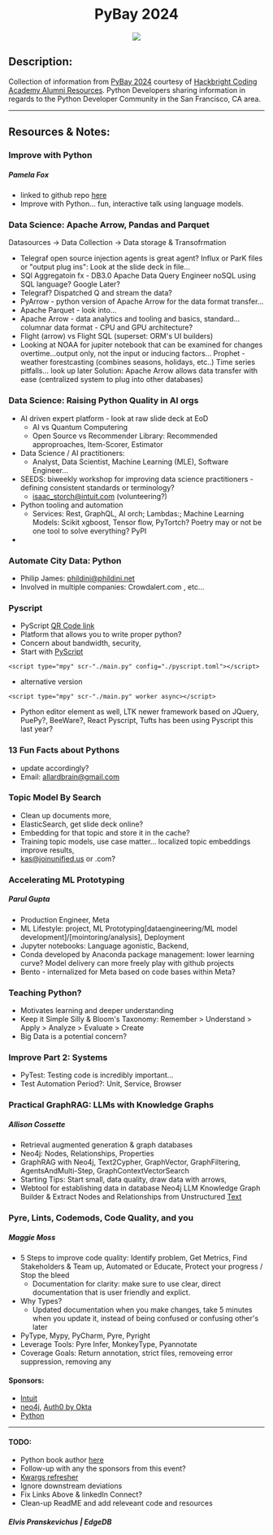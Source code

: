 <h1 align="center">PyBay 2024</h1>

<p align="center">
  <img src="https://global.discourse-cdn.com/business6/uploads/python1/original/3X/4/b/4ba1474ea28c832be8eb14eb84c255e6352e10ef.png" />
</p>

## Description:
Collection of information from [PyBay 2024](https://pybay.org/) courtesy of [Hackbright Coding Academy Alumni Resources](https://hackbrightacademy.com/). Python Developers sharing information in regards to the Python Developer Community in the San Francisco, CA area. 

--------------------------
## Resources & Notes:

<h3>Improve with Python </h3>
<h5>Pamela Fox</h5>

- linked to github repo [here](https://pamelafox.github.io/improv-with-python/)
- Improve with Python... fun, interactive talk using language models.

<h3>Data Science: Apache Arrow, Pandas and Parquet</h3>

Datasources -> Data Collection -> Data storage & Transofrmation
- Telegraf open source injection agents is great agent? Influx or ParK files or "output plug ins": Look at the slide deck in file... 
- SQl Aggregatoin fx  - DB3.0 Apache Data Query Engineer noSQL using SQL language? Google Later? 
- Telegraf? Dispatched Q and stream the data? 
- PyArrow - python version of Apache Arrow for the data format transfer...
- Apache Parquet - look into...
- Apache Arrow - data analytics and tooling and basics, standard... columnar data format - CPU and GPU architecture? 
- Flight (arrow) vs Flight SQL (superset: ORM's UI builders)
- Looking at NOAA for jupiter notebook that can be examined for changes overtime...output only, not the input or inducing factors...
   Prophet - weather forestcasting (combines seasons, holidays, etc..) Time series pitfalls... look up later
Solution: Apache Arrow allows data transfer with ease (centralized system to plug into other databases)

<h3>Data Science: Raising Python Quality in AI orgs</h3>

- AI driven expert platform - look at raw slide deck at EoD
    - AI vs Quantum Computering
    - Open Source vs Recommender Library: Recommended approproaches, Item-Scorer, Estimator 
- Data Science / AI practitioners:
    - Analyst, Data Scientist, Machine Learning (MLE), Software Engineer... 
- SEEDS: biweekly workshop for improving data science practitioners - defining consistent standards or terminology? 
    - isaac_storch@intuit.com (volunteering?)
- Python tooling and automation 
    - Services: Rest, GraphQL, AI orch; Lambdas:; Machine Learning Models: Scikit xgboost, Tensor flow, PyTortch?
Poetry may or not be one tool to solve everything? PyPI
- 

<h3>Automate City Data: Python</h3>

- Philip James: phildini@phildini.net 
- Involved in multiple companies: Crowdalert.com , etc... 

<h3>Pyscript</h3>

- PyScript [QR Code link](https://fpliger.pyscriptapps.com/talks-pybay-2024/latest/)
- Platform that allows you to write proper python? 
- Concern about bandwidth, security, 
- Start with [PyScript](https://pyscript.net/)

``` <script type="mpy" scr-"./main.py" config="./pyscript.toml"></script> ```
- alternative version

``` <script type="mpy" scr-"./main.py" worker async></script> ```

- Python editor element as well, LTK newer framework based on JQuery, PuePy?, BeeWare?, React Pyscript, Tufts has been using Pyscript this last year?
  
<h3>13 Fun Facts about Pythons</h3>

- update accordingly? 
- Email: allardbrain@gmail.com

  
<h3>Topic Model By Search</h3>

- Clean up documents more, 
- ElasticSearch, get slide deck online? 
- Embedding for that topic and store it in the cache? 
- Training topic models, use case matter... localized topic embeddings improve results, 
- kas@joinunified.us or .com? 

<h3> Accelerating ML Prototyping</h3>
<h5>Parul Gupta</h5>

- Production Engineer, Meta 
- ML Lifestyle: project, ML Prototyping[dataengineering/ML model development]/[mointoring/analysis], Deployment
- Jupyter notebooks: Language agonistic, Backend, 
- Conda developed by Anaconda package management: lower learning curve? Model delivery can more freely play with github projects
- Bento - internalized for Meta based on code bases within Meta? 

<h3>Teaching Python?</h3>

- Motivates learning and deeper understanding 
- Keep it Simple Silly & Bloom's Taxonomy: Remember > Understand > Apply > Analyze > Evaluate > Create
- Big Data is a potential concern? 

<h3>Improve Part 2: Systems</h3>

- PyTest: Testing code is incredibly important...
- Test Automation Period?: Unit, Service, Browser

<h3>Practical GraphRAG: LLMs with Knowledge Graphs</h3>
<h5>Allison Cossette</h5>

- Retrieval augmented generation & graph databases
- Neo4j: Nodes, Relationships, Properties
- GraphRAG with Neo4j, Text2Cypher, GraphVector, GraphFiltering, AgentsAndMulti-Step, GraphContextVectorSearch
- Starting Tips: Start small, data quality, draw data with arrows, 
- Webtool for establishing data in database Neo4j LLM Knowledge Graph Builder & Extract Nodes and Relationships from Unstructured [Text](https://neo4j.com/labs/genai-ecosystem/llm-graph-builder/)

<h3>Pyre, Lints, Codemods, Code Quality, and you</h3>
<h5>Maggie Moss</h5>

- 5 Steps to improve code quality: Identify problem, Get Metrics, Find Stakeholders & Team up, Automated or Educate, Protect your progress / Stop the bleed
    - Documentation for clarity: make sure to use clear, direct documentation that is user friendly and explict. 
- Why Types? 
    - Updated documentation when you make changes, take 5 minutes when you update it, instead of being confused or confusing other's later
- PyType, Mypy, PyCharm, Pyre, Pyright
- Leverage Tools: Pyre Infer, MonkeyType, Pyannotate
- Coverage Goals: Return annotation, strict files, removeing error suppression, removing any

#### **Sponsors:** 

- [Intuit](https://www.intuit.com/)
- [neo4j](https://neo4j.com/), [Auth0 by Okta](https://www.okta.com/okta-and-auth0/)
- [Python](https://www.python.org/)


---------
#### TODO: 
-  Python book author [here](https://hairysun.com/how-i-spent-three-years-writing-a-book)
- Follow-up with any the sponsors from this event?
- [Kwargs refresher](https://book.pythontips.com/en/latest/args_and_kwargs.html)
- Ignore downstream deviations
- Fix Links Above & linkedIn Connect?
- Clean-up ReadME and add releveant code and resources
<h5>Elvis Pranskevichus | EdgeDB</h5>


<!-- 
### TODO stx: 
Future Structure (stx):

--> 

